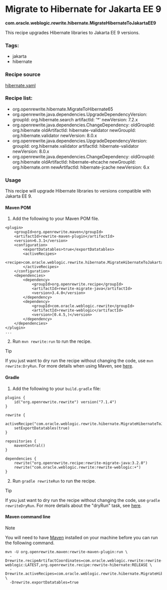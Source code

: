 # Migrate to Hibernate for Jakarta EE 9
**com.oracle.weblogic.rewrite.hibernate.MigrateHibernateToJakartaEE9**

This recipe upgrades Hibernate libraries to Jakarta EE 9 versions.

### Tags:
  - jakarta
  - hibernate

### Recipe source

[hibernate.yaml](https://github.com/oracle/rewrite-recipes/blob/main/rewrite-weblogic/src/main/resources/META-INF/rewrite/hibernate.yaml)

### Recipe list:
- org.openrewrite.hibernate.MigrateToHibernate65
- org.openrewrite.java.dependencies.UpgradeDependencyVersion:
    groupId: org.hibernate.search
    artifactId: '*'
    newVersion: 7.2.x
- org.openrewrite.java.dependencies.ChangeDependency:
    oldGroupId: org.hibernate
    oldArtifactId: hibernate-validator
    newGroupId: org.hibernate.validator
    newVersion: 8.0.x
- org.openrewrite.java.dependencies.UpgradeDependencyVersion:
    groupId: org.hibernate.validator
    artifactId: hibernate-validator
    newVersion: 8.0.x
- org.openrewrite.java.dependencies.ChangeDependency:
    oldGroupId: org.hibernate
    oldArtifactId: hibernate-ehcache
    newGroupId: org.hibernate.orm
    newArtifactId: hibernate-jcache
    newVersion: 6.x

### Usage

This recipe will upgrade Hibernate libraries to versions compatible with Jakarta EE 9.

#### Maven POM

1. Add the following to your Maven POM file.
```
<plugin>
    <groupId>org.openrewrite.maven</groupId>
    <artifactId>rewrite-maven-plugin</artifactId>
    <version>6.3.1</version>
    <configuration>
        <exportDatatables>true</exportDatatables>
        <activeRecipes>
            <recipe>com.oracle.weblogic.rewrite.hibernate.MigrateHibernateToJakartaEE9</recipe>
        </activeRecipes>
    </configuration>
    <dependencies>
        <dependency>
            <groupId>org.openrewrite.recipe</groupId>
            <artifactId>rewrite-migrate-java</artifactId>
            <version>3.4.0</version>
        </dependency>
        <dependency>
            <groupId>com.oracle.weblogic.rewrite</groupId>
            <artifactId>rewrite-weblogic</artifactId>
            <version>[0.4.5,)</version>
        </dependency>
    </dependencies>
</plugin>
...
```
2. Run `mvn rewrite:run` to run the recipe.

> [!TIP]  
> If you just want to dry run the recipe without changing the code, use `mvn rewrite:DryRun`. For more details when using Maven, see [here](https://docs.openrewrite.org/reference/rewrite-maven-plugin).

#### Gradle

1. Add the following to your `build.gradle` file:

```
plugins {
    id("org.openrewrite.rewrite") version("7.1.4")
}

rewrite {
    activeRecipe("com.oracle.weblogic.rewrite.hibernate.MigrateHibernateToJakartaEE9")
    setExportDatatables(true)
}

repositories {
    mavenCentral()
}

dependencies {
    rewrite("org.openrewrite.recipe:rewrite-migrate-java:3.2.0")
    rewrite("com.oracle.weblogic.rewrite:rewrite-weblogic:+")
}
```
2. Run `gradle rewriteRun` to run the recipe.

> [!TIP]  
> If you just want to dry run the recipe without changing the code, use `gradle rewriteDryRun`. For more details about the "dryRun" task, see [here](https://docs.openrewrite.org/reference/gradle-plugin-configuration#the-dryrun-task).

#### Maven command line

> [!NOTE]
> You will need to have [Maven](https://maven.apache.org/download.cgi) installed on your machine before you can run the following command.

```
mvn -U org.openrewrite.maven:rewrite-maven-plugin:run \
  -Drewrite.recipeArtifactCoordinates=com.oracle.weblogic.rewrite:rewrite-weblogic:LATEST,org.openrewrite.recipe:rewrite-hibernate:RELEASE \
  -Drewrite.activeRecipes=com.oracle.weblogic.rewrite.hibernate.MigrateHibernateToJakartaEE9 \
  -Drewrite.exportDatatables=true
  ```
